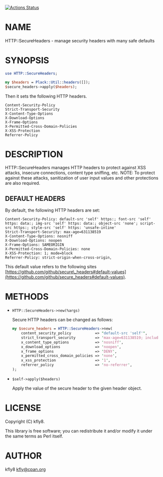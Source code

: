[![Actions Status](https://github.com/kfly8/p5-HTTP-SecureHeaders/actions/workflows/test.yml/badge.svg)](https://github.com/kfly8/p5-HTTP-SecureHeaders/actions)
# NAME

HTTP::SecureHeaders - manage security headers with many safe defaults

# SYNOPSIS

```perl
use HTTP::SecureHeaders;

my $headers = Plack::Util::headers([]);
$secure_headers->apply($headers);
```

Then it sets the following HTTP headers.

```
Content-Security-Policy
Strict-Transport-Security
X-Content-Type-Options
X-Download-Options
X-Frame-Options
X-Permitted-Cross-Domain-Policies
X-XSS-Protection
Referrer-Policy
```

# DESCRIPTION

HTTP::SecureHeaders manages HTTP headers to protect against XSS attacks, insecure connections, content type sniffing, etc.
NOTE: To protect against these attacks, sanitization of user input values and other protections are also required.

## DEFAULT HEADERS

By default, the following HTTP headers are set:

```
Content-Security-Policy: default-src 'self' https:; font-src 'self' https: data:; img-src 'self' https: data:; object-src 'none'; script-src https:; style-src 'self' https: 'unsafe-inline'
Strict-Transport-Security: max-age=631138519
X-Content-Type-Options: nosniff
X-Download-Options: noopen
X-Frame-Options: SAMEORIGIN
X-Permitted-Cross-Domain-Policies: none
X-XSS-Protection: 1; mode=block
Referrer-Policy: strict-origin-when-cross-origin,
```

This default value refers to the following sites [https://github.com/github/secure\_headers#default-values](https://github.com/github/secure_headers#default-values).

# METHODS

- `HTTP::SecureHeaders->new(%args)`

    Secure HTTP headers can be changed as follows:

    ```perl
    my $secure_headers = HTTP::SecureHeaders->new(
        content_security_policy           => "default-src 'self'",
        strict_transport_security         => 'max-age=631138519; includeSubDomains',
        x_content_type_options            => 'nosniff',
        x_download_options                => 'noopen',
        x_frame_options                   => 'DENY',
        x_permitted_cross_domain_policies => 'none',
        x_xss_protection                  => '1',
        referrer_policy                   => 'no-referrer',
    );
    ```

- `$self->apply($headers)`

    Apply the value of the secure header to the given header object.

# LICENSE

Copyright (C) kfly8.

This library is free software; you can redistribute it and/or modify
it under the same terms as Perl itself.

# AUTHOR

kfly8 <kfly@cpan.org>
